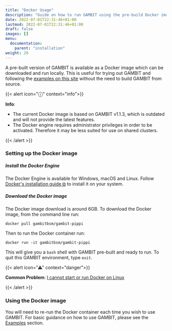 ```yaml
---
title: "Docker Usage"
description: "Guide on how to run GAMBIT using the pre-build Docker image."
date: 2022-07-01T22:31:46+01:00
lastmod: 2022-07-01T22:31:46+01:00
draft: false
images: []
menu:
  documentation:
    parent: "installation"
weight: 20
---
```


A pre-built version of GAMBIT is available as a Docker image which can be downloaded and run locally. This is useful for trying out GAMBIT and following the [examples on this site](/documentation/examples/colliderbit_example/) without the need to build GAMBIT from source.

{{< alert icon="ⓘ" context="info">}}

**Info**:
- The current Docker image is based on GAMBIT v1.1.3, which is outdated and will not provide the latest features.
- The Docker engine requires administrator privileges in order to be activated. Therefore it may be less suited for use on shared clusters.

{{< /alert >}}

### Setting up the Docker image

##### Install the Docker Engine

The Docker Engine is available for Windows, macOS and Linux. Follow [Docker's installation guide ⧉](https://docs.docker.com/engine/install/) to install it on your system.

##### Download the Docker image

The Docker image download is around 6GB. To download the Docker image, from the command line run:

```
docker pull gambitbsm/gambit-pippi
```

Then to run the Docker container run:

```
docker run -it gambitbsm/gambit-pippi
```

This will give you a `bash` shell with GAMBIT pre-built and ready to run. To quit this GAMBIT environment, type `exit`.

{{< alert icon="⚠" context="danger">}}

**Common Problem**: [I cannot start or run Docker on Linux](/documentation/help/common_problems_and_questions#i-cannot-start-or-run-docker-on-linux)

{{< /alert >}}

### Using the Docker image

You will need to re-run the Docker container each time you wish to use GAMBIT. For basic guidance on how to use GAMBIT, please see the [Examples](/documentation/examples/) section.
